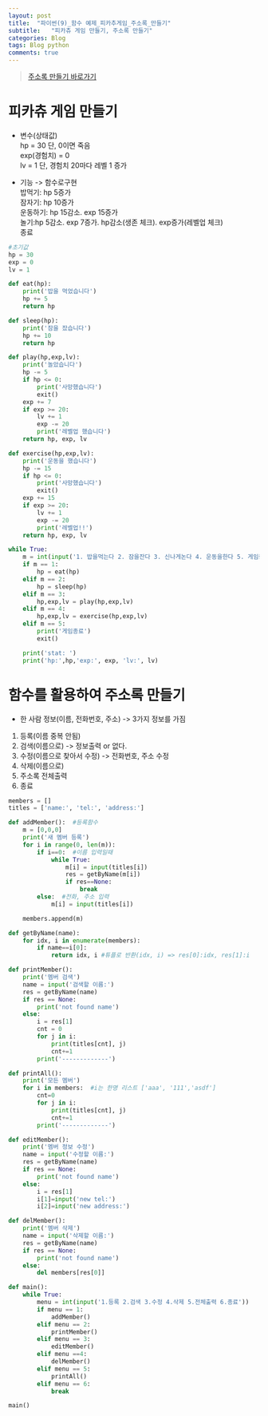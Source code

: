 ```yaml
---  
layout: post  
title:  "파이썬(9)_함수 예제_피카추게임_주소록_만들기"  
subtitle:   "피카츄 게임 만들기, 주소록 만들기"  
categories: Blog  
tags: Blog python     
comments: true  
---  
```


> [주소록 만들기 바로가기](#함수를-활용하여-주소록-만들기)

# 피카츄 게임 만들기     

- 변수(상태값)      
hp = 30 단, 0이면 죽음     
exp(경험치) = 0     
lv = 1 단, 경험치 20마다 레벨 1 증가     

- 기능 -> 함수로구현     
밥먹기: hp 5증가     
잠자기: hp 10증가     
운동하기: hp 15감소. exp 15증가     
놀기:hp 5감소. exp 7증가. hp감소(생존 체크). exp증가(레벨업 체크)     
종료     

~~~python
#초기값
hp = 30
exp = 0
lv = 1

def eat(hp):
    print('밥을 먹었습니다')
    hp += 5
    return hp

def sleep(hp):
    print('잠을 잤습니다')
    hp += 10
    return hp

def play(hp,exp,lv):
    print('놀았습니다')
    hp -= 5
    if hp <= 0:
        print('사망했습니다')
        exit()
    exp += 7
    if exp >= 20:
        lv += 1
        exp -= 20
        print('레벨업 했습니다')
    return hp, exp, lv

def exercise(hp,exp,lv):
    print('운동을 했습니다')
    hp -= 15
    if hp <= 0:
        print('사망했습니다')
        exit()
    exp += 15
    if exp >= 20:
        lv += 1
        exp -= 20
        print('레벨업!!')
    return hp, exp, lv

while True:
    m = int(input('1. 밥을먹는다 2. 잠을잔다 3. 신나게논다 4. 운동을한다 5. 게임종료: ' ))
    if m == 1:
        hp = eat(hp)
    elif m == 2:
        hp = sleep(hp)
    elif m == 3:
        hp,exp,lv = play(hp,exp,lv)
    elif m == 4:
        hp,exp,lv = exercise(hp,exp,lv)
    elif m == 5:
        print('게임종료')
        exit()

    print('stat: ')
    print('hp:',hp,'exp:', exp, 'lv:', lv)
~~~

# 함수를 활용하여 주소록 만들기

- 한 사람 정보(이름, 전화번호, 주소) -> 3가지 정보를 가짐     
1. 등록(이름 중복 안됨)     
2. 검색(이름으로) -> 정보출력 or 없다.     
3. 수정(이름으로 찾아서 수정) -> 전화번호, 주소 수정     
4. 삭제(이름으로)     
5. 주소록 전체출력     
6. 종료     

~~~python
members = []
titles = ['name:', 'tel:', 'address:']

def addMember():  #등록함수
    m = [0,0,0]
    print('새 멤버 등록')
    for i in range(0, len(m)):
        if i==0:  #이름 입력일때
            while True:
                m[i] = input(titles[i])
                res = getByName(m[i])
                if res==None:
                    break
        else:  #전화, 주소 입력
            m[i] = input(titles[i])

    members.append(m)

def getByName(name):
    for idx, i in enumerate(members):
        if name==i[0]:
            return idx, i #튜플로 반환(idx, i) => res[0]:idx, res[1]:i

def printMember():
    print('멤버 검색')
    name = input('검색할 이름:')
    res = getByName(name)
    if res == None:
        print('not found name')
    else:
        i = res[1]
        cnt = 0
        for j in i:
            print(titles[cnt], j)
            cnt+=1
        print('-------------')

def printAll():
    print('모든 멤버')
    for i in members:  #i는 한명 리스트 ['aaa', '111','asdf']
        cnt=0
        for j in i:
            print(titles[cnt], j)
            cnt+=1
        print('-------------')

def editMember():
    print('멤버 정보 수정')
    name = input('수정할 이름:')
    res = getByName(name)
    if res == None:
        print('not found name')
    else:
        i = res[1]
        i[1]=input('new tel:')
        i[2]=input('new address:')

def delMember():
    print('멤버 삭제')
    name = input('삭제할 이름:')
    res = getByName(name)
    if res == None:
        print('not found name')
    else:
        del members[res[0]]

def main():
    while True:
        menu = int(input('1.등록 2.검색 3.수정 4.삭제 5.전체출력 6.종료'))
        if menu == 1:
            addMember()
        elif menu == 2:
            printMember()
        elif menu == 3:
            editMember()
        elif menu ==4:
            delMember()
        elif menu == 5:
            printAll()
        elif menu == 6:
            break

main()
~~~
